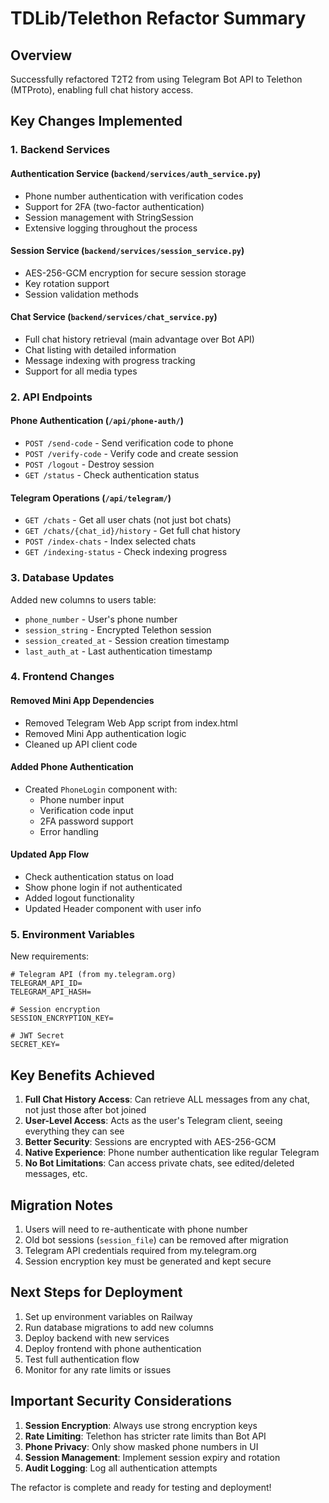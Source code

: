 # TDLib/Telethon Refactor Summary

## Overview

Successfully refactored T2T2 from using Telegram Bot API to Telethon (MTProto), enabling full chat history access.

## Key Changes Implemented

### 1. Backend Services

#### Authentication Service (`backend/services/auth_service.py`)
- Phone number authentication with verification codes
- Support for 2FA (two-factor authentication)
- Session management with StringSession
- Extensive logging throughout the process

#### Session Service (`backend/services/session_service.py`)
- AES-256-GCM encryption for secure session storage
- Key rotation support
- Session validation methods

#### Chat Service (`backend/services/chat_service.py`)
- Full chat history retrieval (main advantage over Bot API)
- Chat listing with detailed information
- Message indexing with progress tracking
- Support for all media types

### 2. API Endpoints

#### Phone Authentication (`/api/phone-auth/`)
- `POST /send-code` - Send verification code to phone
- `POST /verify-code` - Verify code and create session
- `POST /logout` - Destroy session
- `GET /status` - Check authentication status

#### Telegram Operations (`/api/telegram/`)
- `GET /chats` - Get all user chats (not just bot chats)
- `GET /chats/{chat_id}/history` - Get full chat history
- `POST /index-chats` - Index selected chats
- `GET /indexing-status` - Check indexing progress

### 3. Database Updates

Added new columns to users table:
- `phone_number` - User's phone number
- `session_string` - Encrypted Telethon session
- `session_created_at` - Session creation timestamp
- `last_auth_at` - Last authentication timestamp

### 4. Frontend Changes

#### Removed Mini App Dependencies
- Removed Telegram Web App script from index.html
- Removed Mini App authentication logic
- Cleaned up API client code

#### Added Phone Authentication
- Created `PhoneLogin` component with:
  - Phone number input
  - Verification code input
  - 2FA password support
  - Error handling

#### Updated App Flow
- Check authentication status on load
- Show phone login if not authenticated
- Added logout functionality
- Updated Header component with user info

### 5. Environment Variables

New requirements:
```env
# Telegram API (from my.telegram.org)
TELEGRAM_API_ID=
TELEGRAM_API_HASH=

# Session encryption
SESSION_ENCRYPTION_KEY=

# JWT Secret
SECRET_KEY=
```

## Key Benefits Achieved

1. **Full Chat History Access**: Can retrieve ALL messages from any chat, not just those after bot joined
2. **User-Level Access**: Acts as the user's Telegram client, seeing everything they can see
3. **Better Security**: Sessions are encrypted with AES-256-GCM
4. **Native Experience**: Phone number authentication like regular Telegram
5. **No Bot Limitations**: Can access private chats, see edited/deleted messages, etc.

## Migration Notes

1. Users will need to re-authenticate with phone number
2. Old bot sessions (`session_file`) can be removed after migration
3. Telegram API credentials required from my.telegram.org
4. Session encryption key must be generated and kept secure

## Next Steps for Deployment

1. Set up environment variables on Railway
2. Run database migrations to add new columns
3. Deploy backend with new services
4. Deploy frontend with phone authentication
5. Test full authentication flow
6. Monitor for any rate limits or issues

## Important Security Considerations

1. **Session Encryption**: Always use strong encryption keys
2. **Rate Limiting**: Telethon has stricter rate limits than Bot API
3. **Phone Privacy**: Only show masked phone numbers in UI
4. **Session Management**: Implement session expiry and rotation
5. **Audit Logging**: Log all authentication attempts

The refactor is complete and ready for testing and deployment!